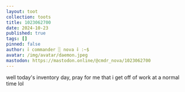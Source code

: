 ```yaml
---
layout: toot
collection: toots
title: 1023062700
date: 2024-10-23
published: true
tags: []
pinned: false
author: ⸸ commander ░ nova ⸸ :~$
avatar: /img/avatar/daemon.jpeg
mastodon: https://mastodon.online/@cmdr_nova/1023062700
---
```


well today's inventory day, pray for me that i get off of work at a normal time lol
